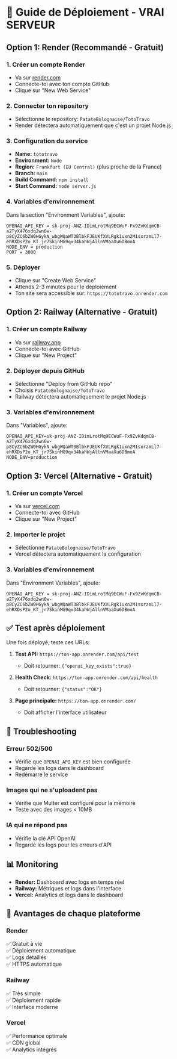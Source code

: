 # 🚀 Guide de Déploiement - VRAI SERVEUR

## Option 1: Render (Recommandé - Gratuit)

### 1. Créer un compte Render
- Va sur [render.com](https://render.com)
- Connecte-toi avec ton compte GitHub
- Clique sur "New Web Service"

### 2. Connecter ton repository
- Sélectionne le repository: `PatateBolognaise/TotoTravo`
- Render détectera automatiquement que c'est un projet Node.js

### 3. Configuration du service
- **Name:** `tototravo`
- **Environment:** `Node`
- **Region:** `Frankfurt (EU Central)` (plus proche de la France)
- **Branch:** `main`
- **Build Command:** `npm install`
- **Start Command:** `node server.js`

### 4. Variables d'environnement
Dans la section "Environment Variables", ajoute:

```
OPENAI_API_KEY = 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
NODE_ENV = production
PORT = 3000
```

### 5. Déployer
- Clique sur "Create Web Service"
- Attends 2-3 minutes pour le déploiement
- Ton site sera accessible sur: `https://tototravo.onrender.com`

## Option 2: Railway (Alternative - Gratuit)

### 1. Créer un compte Railway
- Va sur [railway.app](https://railway.app)
- Connecte-toi avec GitHub
- Clique sur "New Project"

### 2. Déployer depuis GitHub
- Sélectionne "Deploy from GitHub repo"
- Choisis `PatateBolognaise/TotoTravo`
- Railway détectera automatiquement le projet Node.js

### 3. Variables d'environnement
Dans "Variables", ajoute:
```
OPENAI_API_KEY=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
NODE_ENV=production
```

## Option 3: Vercel (Alternative - Gratuit)

### 1. Créer un compte Vercel
- Va sur [vercel.com](https://vercel.com)
- Connecte-toi avec GitHub
- Clique sur "New Project"

### 2. Importer le projet
- Sélectionne `PatateBolognaise/TotoTravo`
- Vercel détectera automatiquement la configuration

### 3. Variables d'environnement
Dans "Environment Variables", ajoute:
```
OPENAI_API_KEY = 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
```

## ✅ Test après déploiement

Une fois déployé, teste ces URLs:

1. **Test API:** `https://ton-app.onrender.com/api/test`
   - Doit retourner: `{"openai_key_exists":true}`

2. **Health Check:** `https://ton-app.onrender.com/api/health`
   - Doit retourner: `{"status":"OK"}`

3. **Page principale:** `https://ton-app.onrender.com/`
   - Doit afficher l'interface utilisateur

## 🔧 Troubleshooting

### Erreur 502/500
- Vérifie que `OPENAI_API_KEY` est bien configurée
- Regarde les logs dans le dashboard
- Redémarre le service

### Images qui ne s'uploadent pas
- Vérifie que Multer est configuré pour la mémoire
- Teste avec des images < 10MB

### IA qui ne répond pas
- Vérifie la clé API OpenAI
- Regarde les logs pour les erreurs d'API

## 📊 Monitoring

- **Render:** Dashboard avec logs en temps réel
- **Railway:** Métriques et logs dans l'interface
- **Vercel:** Analytics et logs dans le dashboard

## 🎯 Avantages de chaque plateforme

### Render
✅ Gratuit à vie  
✅ Déploiement automatique  
✅ Logs détaillés  
✅ HTTPS automatique  

### Railway
✅ Très simple  
✅ Déploiement rapide  
✅ Interface moderne  

### Vercel
✅ Performance optimale  
✅ CDN global  
✅ Analytics intégrés


